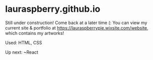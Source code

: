 # lauraspberry.github.io

Still under construction! Come back at a later time (: 
You can view my current site & portfolio at https://lauraspberrypie.wixsite.com/website, which contains my artworks!

Used: HTML, CSS


Up next: ~React
